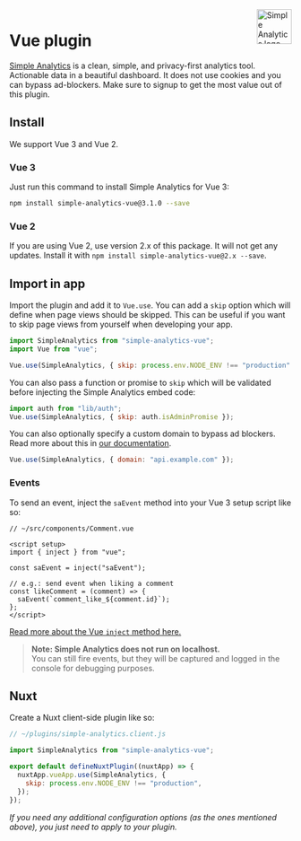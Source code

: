<a href="https://simpleanalytics.com/?ref=github.com/simpleanalytics/vue-plugin">
  <img src="https://assets.simpleanalytics.com/images/logos/logo-github-readme.png" alt="Simple Analytics logo" align="right" height="62" />
</a>

# Vue plugin

[Simple Analytics](https://www.simpleanalytics.com/) is a clean, simple, and privacy-first analytics tool. Actionable data in a beautiful dashboard. It does not use cookies and you can bypass ad-blockers. Make sure to signup to get the most value out of this plugin.

## Install

We support Vue 3 and Vue 2.

### Vue 3

Just run this command to install Simple Analytics for Vue 3:

```bash
npm install simple-analytics-vue@3.1.0 --save
```

### Vue 2

If you are using Vue 2, use version 2.x of this package. It will not get any updates. Install it with `npm install simple-analytics-vue@2.x --save`.

## Import in app

Import the plugin and add it to `Vue.use`. You can add a `skip` option which will define when page views should be skipped. This can be useful if you want to skip page views from yourself when developing your app.

```js
import SimpleAnalytics from "simple-analytics-vue";
import Vue from "vue";

Vue.use(SimpleAnalytics, { skip: process.env.NODE_ENV !== "production" });
```

You can also pass a function or promise to `skip` which will be validated before injecting the Simple Analytics embed code:

```js
import auth from "lib/auth";
Vue.use(SimpleAnalytics, { skip: auth.isAdminPromise });
```

You can also optionally specify a custom domain to bypass ad blockers. Read more about this in [our documentation](https://docs.simpleanalytics.com/bypass-ad-blockers).

```js
Vue.use(SimpleAnalytics, { domain: "api.example.com" });
```

### Events

To send an event, inject the `saEvent` method into your Vue 3 setup script like so:

```vue
// ~/src/components/Comment.vue

<script setup>
import { inject } from "vue";

const saEvent = inject("saEvent");

// e.g.: send event when liking a comment
const likeComment = (comment) => {
  saEvent(`comment_like_${comment.id}`);
};
</script>
```

[Read more about the Vue `inject` method here.](https://vuejs.org/guide/components/provide-inject.html#inject)

> **Note: Simple Analytics does not run on localhost.**  
> You can still fire events, but they will be captured and logged in the console for debugging purposes.

## Nuxt

Create a Nuxt client-side plugin like so:

```js
// ~/plugins/simple-analytics.client.js

import SimpleAnalytics from "simple-analytics-vue";

export default defineNuxtPlugin((nuxtApp) => {
  nuxtApp.vueApp.use(SimpleAnalytics, {
    skip: process.env.NODE_ENV !== "production",
  });
});
```

_If you need any additional configuration options (as the ones mentioned above), you just need to apply to your plugin._
